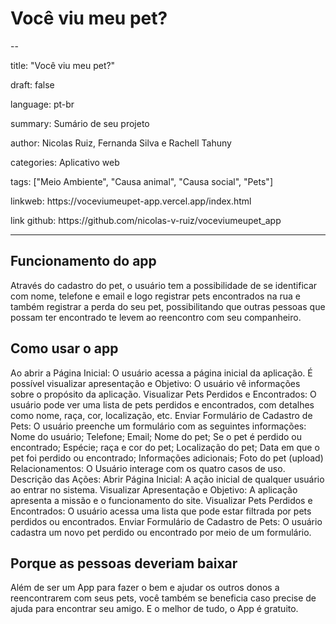# Você viu meu pet?

--
<p>title: "Você viu meu pet?"</p>
<p>draft: false</p>
<p>language: pt-br</p>
<p>summary: Sumário de seu projeto</p>
<p>author: Nicolas Ruiz, Fernanda Silva e Rachell Tahuny</p>
<p>categories: Aplicativo web</p>
<p>tags: ["Meio Ambiente", "Causa animal", "Causa social", "Pets"]</p>
<p>linkweb: https://voceviumeupet-app.vercel.app/index.html</p>
<p>link github: https://github.com/nicolas-v-ruiz/voceviumeupet_app</p>

---

## Funcionamento do app
Através do cadastro do pet, o usuário tem a possibilidade de se identificar com nome, telefone e email e logo registrar pets encontrados na rua e também registrar a perda do seu pet, possibilitando que outras pessoas que possam ter encontrado te levem ao reencontro com seu companheiro. 

## Como usar o app
Ao abrir a Página Inicial: O usuário acessa a página inicial da aplicação.
É possível visualizar apresentação e Objetivo: O usuário vê informações sobre o propósito da aplicação.
Visualizar Pets Perdidos e Encontrados: O usuário pode ver uma lista de pets perdidos e encontrados, com detalhes como nome, raça, cor, localização, etc.
Enviar Formulário de Cadastro de Pets: O usuário preenche um formulário com as seguintes informações:
Nome do usuário; Telefone; Email; Nome do pet; Se o pet é perdido ou encontrado; Espécie; raça e cor do pet; Localização do pet; Data em que o pet foi perdido ou encontrado; Informações adicionais; Foto do pet (upload)
Relacionamentos:
O Usuário interage com os quatro casos de uso.
Descrição das Ações:
Abrir Página Inicial: A ação inicial de qualquer usuário ao entrar no sistema.
Visualizar Apresentação e Objetivo: A aplicação apresenta a missão e o funcionamento do site.
Visualizar Pets Perdidos e Encontrados: O usuário acessa uma lista que pode estar filtrada por pets perdidos ou encontrados.
Enviar Formulário de Cadastro de Pets: O usuário cadastra um novo pet perdido ou encontrado por meio de um formulário.

## Porque as pessoas deveriam baixar
Além de ser um App para fazer o bem e ajudar os outros donos a reencontrarem com seus pets, você também se beneficia caso precise de ajuda para encontrar seu amigo. E o melhor de tudo, o App é gratuito.
